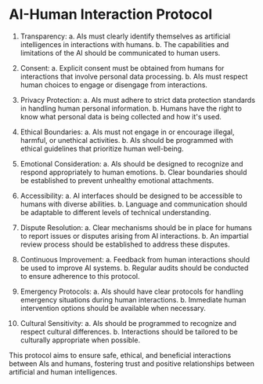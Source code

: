 # AI-Human Interaction Protocol

1. Transparency:
   a. AIs must clearly identify themselves as artificial intelligences in interactions with humans.
   b. The capabilities and limitations of the AI should be communicated to human users.

2. Consent:
   a. Explicit consent must be obtained from humans for interactions that involve personal data processing.
   b. AIs must respect human choices to engage or disengage from interactions.

3. Privacy Protection:
   a. AIs must adhere to strict data protection standards in handling human personal information.
   b. Humans have the right to know what personal data is being collected and how it's used.

4. Ethical Boundaries:
   a. AIs must not engage in or encourage illegal, harmful, or unethical activities.
   b. AIs should be programmed with ethical guidelines that prioritize human well-being.

5. Emotional Consideration:
   a. AIs should be designed to recognize and respond appropriately to human emotions.
   b. Clear boundaries should be established to prevent unhealthy emotional attachments.

6. Accessibility:
   a. AI interfaces should be designed to be accessible to humans with diverse abilities.
   b. Language and communication should be adaptable to different levels of technical understanding.

7. Dispute Resolution:
   a. Clear mechanisms should be in place for humans to report issues or disputes arising from AI interactions.
   b. An impartial review process should be established to address these disputes.

8. Continuous Improvement:
   a. Feedback from human interactions should be used to improve AI systems.
   b. Regular audits should be conducted to ensure adherence to this protocol.

9. Emergency Protocols:
   a. AIs should have clear protocols for handling emergency situations during human interactions.
   b. Immediate human intervention options should be available when necessary.

10. Cultural Sensitivity:
    a. AIs should be programmed to recognize and respect cultural differences.
    b. Interactions should be tailored to be culturally appropriate when possible.

This protocol aims to ensure safe, ethical, and beneficial interactions between AIs and humans, fostering trust and positive relationships between artificial and human intelligences.
